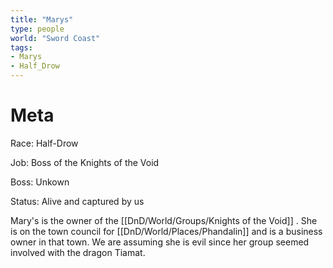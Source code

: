 ```yaml
---
title: "Marys"
type: people
world: "Sword Coast"
tags: 
- Marys
- Half_Drow
---
```


# Meta

Race: Half-Drow

Job: Boss of the Knights of the Void

Boss: Unkown

Status: Alive and captured by us

Mary's is the owner of the [[DnD/World/Groups/Knights of the Void]] . She is on the town council for [[DnD/World/Places/Phandalin]] and is a business owner in that town. We are assuming she is evil since her group seemed involved with the dragon Tiamat.